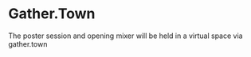 # Gather.Town

The poster session and opening mixer will be held in a virtual space via gather.town
